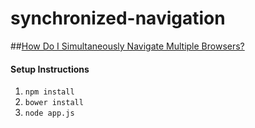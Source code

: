 # synchronized-navigation

##[How Do I Simultaneously Navigate Multiple Browsers? ](http://blog.theodybrothers.com/2015/03/how-do-i-simultaneously-navigate.html)

#### Setup Instructions
1. `npm install`
2. `bower install`
3. `node app.js`